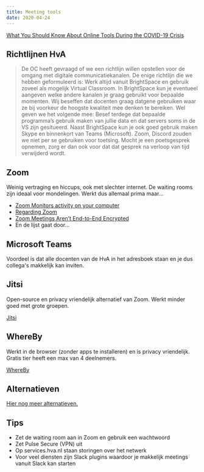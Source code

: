 ```yaml
---
title: Meeting tools
date: 2020-04-24
---
```

[What You Should Know About Online Tools During the COVID-19 Crisis](https://www.eff.org/deeplinks/2020/03/what-you-should-know-about-online-tools-during-covid-19-crisis)

## Richtlijnen HvA
> De OC heeft gevraagd of we een richtlijn willen opstellen voor de omgang met digitale communicatiekanalen. De enige richtlijn die we hebben geformuleerd is: Werk altijd vanuit BrightSpace en gebruik zoveel als mogelijk Virtual Classroom. In BrightSpace kun je eventueel aangeven welke andere kanalen je graag gebruikt voor bepaalde momenten. Wij beseffen dat docenten graag datgene gebruiken waar ze bij voorkeur de hoogste kwaliteit mee denken te bereiken. Wel geven we het volgende mee: Besef terdege dat bepaalde programma’s gebruik maken van jullie data en dat servers soms in de VS zijn gesitueerd. Naast BrightSpace kun je ook goed gebruik maken Skype en binnenkort van Teams (Microsoft). Zoom, Discord zouden we niet per se gebruiken voor toetsing. Mocht je een poetsgesprek opnemen, zorg er dan ook voor dat dat gesprek na verloop van tijd verwijderd wordt.

## Zoom

Weinig vertraging en hiccups, ook met slechter internet. De waiting rooms zijn ideaal voor mondelingen. Werkt dus allemaal prima maar...

* [Zoom Monitors activity on your computer](https://twitter.com/Ouren/status/1241398181205889024)
* [Regarding Zoom](https://daringfireball.net/2020/03/regarding_zoom)
* [Zoom Meetings Aren’t End-to-End Encrypted](https://theintercept.com/2020/03/31/zoom-meeting-encryption/)
* En de lijst gaat door...


## Microsoft Teams

Voordeel is dat alle docenten van de HvA in het adresboek staan en je dus collega's makkelijk kan inviten.

## Jitsi

Open-source en privacy vriendelijk alternatief van Zoom. Werkt minder goed met grote groepen.

[Jitsi](https://jitsi.org/)

## WhereBy

Werkt in de browser (zonder apps te installeren) en is privacy vriendelijk. Gratis tier heeft een max van 4 deelnemers.

[WhereBy](https://whereby.com)

## Alternatieven

[Hier nog meer alternatieven.](https://www.theverge.com/2020/4/1/21202945/zoom-alternative-conference-video-free-app-skype-slack-hangouts-jitsi)

## Tips
* Zet de waiting room aan in Zoom en gebruik een wachtwoord
* Zet Pulse Secure (VPN) uit 
* Op services.hva.nl staan storingen over het netwerk
* Voor veel diensten zijn Slack plugins waardoor je makkelijk meetings vanuit Slack kan starten

